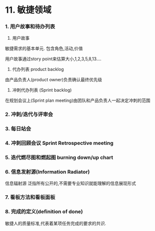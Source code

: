 # 11.  敏捷领域

### 1. 用户故事和待办列表

1. 用户故事

敏捷需求的基本单元. 包含角色,活动,价值

用户故事通过story point来估算大小,1,2,3,5,8,13….

1. 代办列表 product backlog

由产品负责人(product owner)负责确认最终优先级

1. 冲刺代办列表 (Sprint backlog)

在规划会议上(Sprint plan meeting)由团队和产品负责人一起决定冲刺的范围

### 2. 冲刺/迭代与评审会

### 3. 每日站会

### 4. 冲刺回顾会议 Sprint Retrospective meeting

### 5. 迭代燃尽图和燃起图 burning down/up chart

### 6. 信息发射源(Information Radiator)

信息辐射源 泛指所有公开的,不需要专业知识就能理解的信息展现形式

### 7. 看板方法和看板面板

### 8. 完成的定义(definition of done)

敏捷人的质量标准,代表着某项任务完成的要求的共识.